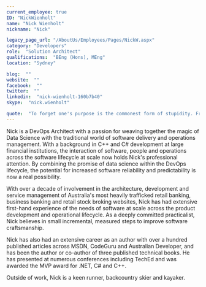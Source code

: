 ```yaml
---
current_employee: true
ID: "NickWienholt"
name: "Nick Wienholt"
nickname: "Nick"

legacy_page_url: "/AboutUs/Employees/Pages/NickW.aspx"
category: "Developers"
role:  "Solution Architect"
qualifications:  "BEng (Hons), MEng"
location: "Sydney"

blog:  ""
website:  ""
facebook:  ""
twitter:  ""
linkedin:  "nick-wienholt-160b7b40"
skype:  "nick.wienholt"

quote:  "To forget one's purpose is the commonest form of stupidity. Friedrich Nietzsche"
---
```


Nick is a DevOps Architect with a passion for weaving together the magic of Data Science with the traditional world of software delivery and operations management. With a background in C++ and C# development at large financial institutions, the interaction of software, people and operations across the software lifecycle at scale now holds Nick's professional attention. By combining the promise of data science within the DevOps lifecycle, the potential for increased software reliability and predictability is now a real possibility.  

With over a decade of involvement in the architecture, development and service management of Australia's most heavily trafficked retail banking, business banking and retail stock broking websites, Nick has had extensive first-hand experience of the needs of software at scale across the product development and operational lifecycle. As a deeply committed practicalist, Nick believes in small incremental, measured steps to improve software craftsmanship.  

Nick has also had an extensive career as an author with over a hundred published articles across MSDN, CodeGuru and Australian Developer, and has been the author or co-author of three published technical books. He has presented at numerous conferences including TechEd and was awarded the MVP award for .NET, C# and C++.  

Outside of work, Nick is a keen runner, backcountry skier and kayaker.  